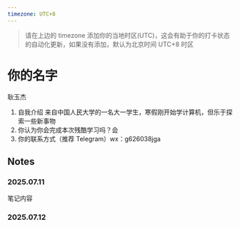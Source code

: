 ```yaml
---
timezone: UTC+8
---
```


> 请在上边的 timezone 添加你的当地时区(UTC)，这会有助于你的打卡状态的自动化更新，如果没有添加，默认为北京时间 UTC+8 时区


# 你的名字
耿玉杰
1. 自我介绍  来自中国人民大学的一名大一学生，寒假刚开始学计算机，但乐于探索一些新事物
2. 你认为你会完成本次残酷学习吗？会
3. 你的联系方式（推荐 Telegram）wx：g626038jga

## Notes

<!-- Content_START -->

### 2025.07.11

笔记内容

### 2025.07.12

<!-- Content_END -->
